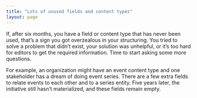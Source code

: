 ```yaml
---
title: "Lots of unused fields and content types"
layout: page
---
```

If, after six months, you have a field or content type that has never been used, that’s a sign you got overzealous in your structuring. You tried to solve a problem that didn’t exist, your solution was unhelpful, or it’s too hard for editors to get the required information. Time to start asking some more questions.

For example, an organization might have an event content type and one stakeholder has a dream of doing event series. There are a few extra fields to relate events to each other and to a series entity. Five years later, the initiative still hasn’t materialized, and these fields remain empty.
